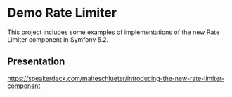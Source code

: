 # Demo Rate Limiter
This project includes some examples of implementations of the new Rate Limiter component in Symfony 5.2.

## Presentation
https://speakerdeck.com/malteschlueter/introducing-the-new-rate-limiter-component
